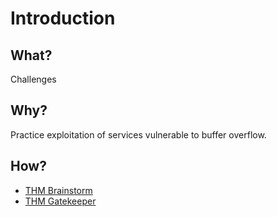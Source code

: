 # Introduction

## What?

Challenges

## Why?

Practice exploitation of services vulnerable to buffer overflow.

## How?

* [THM Brainstorm](brainstorm.md)
* [THM Gatekeeper](gatekeeper.md)
